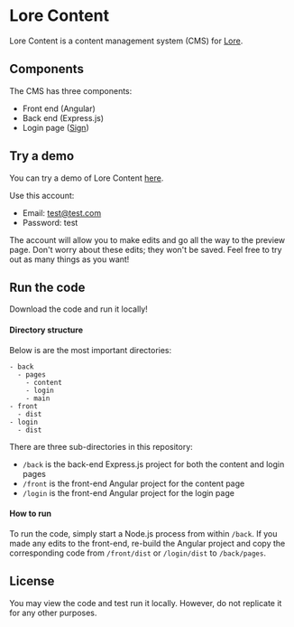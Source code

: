 # Lore Content

Lore Content is a content management system (CMS) for [Lore](https://github.com/vuluongj20/lore).

## Components
The CMS has three components:
* Front end (Angular)
* Back end (Express.js)
* Login page ([Sign](https://github.com/vuluongj20/sign))

## Try a demo
You can try a demo of Lore Content [here](https://lore-content.herokuapp.com/login/).

Use this account:
* Email: test@test.com
* Password: test

The account will allow you to make edits and go all the way to the preview page. Don't worry about these edits; they won't be saved. Feel free to try out as many things as you want!

## Run the code
Download the code and run it locally!

#### Directory structure
Below is are the most important directories:
```
- back
  - pages
    - content
    - login
    - main
- front
  - dist
- login
  - dist
```
There are three sub-directories in this repository:
* ```/back``` is the back-end Express.js project for both the content and login pages
* ```/front``` is the front-end Angular project for the content page
* ```/login``` is the front-end Angular project for the login page

#### How to run

To run the code, simply start a Node.js process from within ```/back```. If you made any edits to the front-end, re-build the Angular project and copy the corresponding code from ```/front/dist``` or ```/login/dist``` to ```/back/pages```.

## License
You may view the code and test run it locally. However, do not replicate it for any other purposes.
